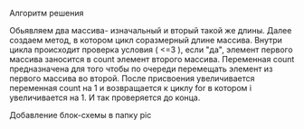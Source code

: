 Алгоритм решения

Обьявляем два массива- изначальный и вторый такой же длины. Далее создаем метод, в котором цикл соразмерный длине массива. Внутри цикла происходит проверка условия ( <=3 ), если "да", элемент первого массива заносится в count элемент второго массива. Переменная count предназначена для того чтобы по очереди перемещать элемент из первого массива во второй. После присвоения увеличивается переменная count на 1 и возвращается к циклу for в котором i увеличивается на 1. И так проверяется до конца.

Добавление блок-схемы в папку pic